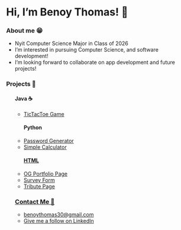 <!DOCTYPE html>
<main>
  <h1>Hi, I’m Benoy Thomas! 👋 </h1>
  
  <h3>About me 😁</h3>
  <p>
    <ul>
      <li>Nyit Computer Science Major in Class of 2026 </li>
      <li>I’m interested in pursuing Computer Science, and software development!</li>
      <li>I’m looking forward to collaborate on app development and future projects!</li>
    </ul>
  </p>
  
  <h3>Projects 📂</h3>
    <ul>
      <h4>Java ☕️</h4>
        <ul>
          <li><a href="https://github.com/bthoma31/CompSciPortfolio/blob/main/TicTacToe.java">TicTacToe Game</a></li>
        </ul>
      <ul>
        <h4>Python</h4>
        <li><a href="https://github.com/bthoma31/CompSciPortfolio/blob/main/Password%20Genertor.py">Password Generator</li>
          <li><a href="https://github.com/bthoma31/CompSciPortfolio/blob/main/Calculator.py">Simple Calculator</li>
    </ul>
            <ul>
              <h4>HTML</h4>
              <li><a href="https://github.com/bthoma31/CompSciPortfolio/blob/main/build-a-personal-portfolio-webpage.txt">OG Portfolio Page</li>
                <li><a href="https://github.com/bthoma31/CompSciPortfolio/blob/main/build-a-survey-form.txt">Survey Form</li>
                  <li><a href="https://github.com/bthoma31/CompSciPortfolio/blob/main/build-a-tribute-page.txt">Tribute Page</li>
    </ul>
    <h3>Contact Me 🤳</h3>
    <p>
    <ul>
      <li> <a href="mailto:benoythomas30@gmail.com">benoythomas30@gmail.com </li>
      <li><a href="https://www.linkedin.com/in/benoy-thomas-928181254/c"lass="btn">Give me a follow on LinkedIn</li>
    </ul>
    </p>

</main>
</html>
